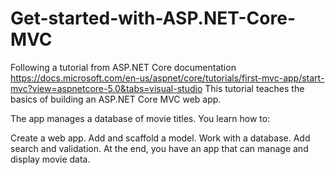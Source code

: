 # Get-started-with-ASP.NET-Core-MVC
Following a tutorial from ASP.NET Core documentation
https://docs.microsoft.com/en-us/aspnet/core/tutorials/first-mvc-app/start-mvc?view=aspnetcore-5.0&tabs=visual-studio
This tutorial teaches the basics of building an ASP.NET Core MVC web app.

The app manages a database of movie titles. You learn how to:

Create a web app.
Add and scaffold a model.
Work with a database.
Add search and validation.
At the end, you have an app that can manage and display movie data.
